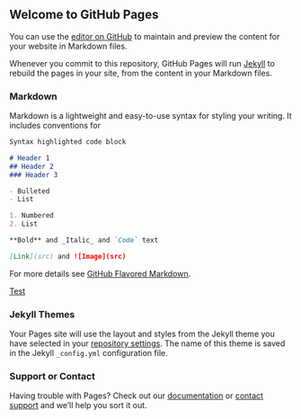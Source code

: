 ## Welcome to GitHub Pages

You can use the [editor on GitHub](https://github.com/InvisibleUSA/METLAB_News/edit/master/README.md) to maintain and preview the content for your website in Markdown files.

Whenever you commit to this repository, GitHub Pages will run [Jekyll](https://jekyllrb.com/) to rebuild the pages in your site, from the content in your Markdown files.

### Markdown

Markdown is a lightweight and easy-to-use syntax for styling your writing. It includes conventions for

```markdown
Syntax highlighted code block

# Header 1
## Header 2
### Header 3

- Bulleted
- List

1. Numbered
2. List

**Bold** and _Italic_ and `Code` text

[Link](src) and ![Image](src)
```

For more details see [GitHub Flavored Markdown](https://guides.github.com/features/mastering-markdown/).

[Test](https://discordapp.com/api/guilds/420294629997412364/widget.json)

### Jekyll Themes

Your Pages site will use the layout and styles from the Jekyll theme you have selected in your [repository settings](https://github.com/InvisibleUSA/METLAB_News/settings). The name of this theme is saved in the Jekyll `_config.yml` configuration file.

### Support or Contact

Having trouble with Pages? Check out our [documentation](https://help.github.com/categories/github-pages-basics/) or [contact support](https://github.com/contact) and we’ll help you sort it out.
